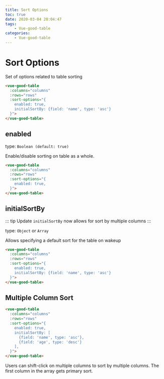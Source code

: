 ```yaml
---
title: Sort Options
toc: true
date: 2020-03-04 20:04:47
tags:
	- Vue-good-table
categories:
	- Vue-good-table
---
```


# Sort Options

Set of options related to table sorting

```html
<vue-good-table
  :columns="columns"
  :rows="rows"
  :sort-options="{
    enabled: true,
    initialSortBy: {field: 'name', type: 'asc'}
  }">
</vue-good-table>
```

## enabled

type: `Boolean (default: true)`

Enable/disable sorting on table as a whole. 
```html
<vue-good-table
  :columns="columns"
  :rows="rows"
  :sort-options="{
    enabled: true,
  }">
</vue-good-table>
```

## initialSortBy

::: tip Update
`initialSortBy` now allows for sort by multiple columns
:::

type: `Object` or `Array`

Allows specifying a default sort for the table on wakeup
```html
<vue-good-table
  :columns="columns"
  :rows="rows"
  :sort-options="{
    enabled: true,
    initialSortBy: {field: 'name', type: 'asc'}
  }">
</vue-good-table>
```

## Multiple Column Sort
```html
<vue-good-table
  :columns="columns"
  :rows="rows"
  :sort-options="{
    enabled: true,
    initialSortBy: [
      {field: 'name', type: 'asc'},
      {field: 'age', type: 'desc'}
    ],
  }">
</vue-good-table>
```

Users can shift-click on multiple columns to sort by multiple columns. The first column in the array gets primary sort.